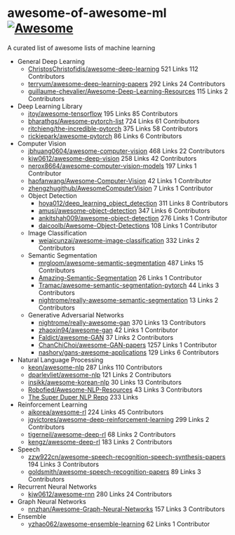 # awesome-of-awesome-ml　[![Awesome](https://cdn.rawgit.com/sindresorhus/awesome/d7305f38d29fed78fa85652e3a63e154dd8e8829/media/badge.svg)](https://github.com/sindresorhus/awesome)
A curated list of awesome lists of machine learning

- General Deep Learning
  - [ChristosChristofidis/awesome-deep-learning](https://github.com/ChristosChristofidis/awesome-deep-learning) 521 Links 112 Contributors
  - [terryum/awesome-deep-learning-papers](https://github.com/terryum/awesome-deep-learning-papers) 292 Links 24 Contributors 
  - [guillaume-chevalier/Awesome-Deep-Learning-Resources](https://github.com/guillaume-chevalier/Awesome-Deep-Learning-Resources) 115 Links 2 Contributors
- Deep Learning Library
  - [jtoy/awesome-tensorflow](https://github.com/jtoy/awesome-tensorflow) 195 Links 85 Contributors
  - [bharathgs/Awesome-pytorch-list](https://github.com/bharathgs/Awesome-pytorch-list) 724 Links 61 Contributors
  - [ritchieng/the-incredible-pytorch](https://github.com/ritchieng/the-incredible-pytorch) 375 Links 58 Contributors
  - [rickiepark/awesome-pytorch](https://github.com/rickiepark/awesome-pytorch) 86 Links 6 Contributors
- Computer Vision
  - [jbhuang0604/awesome-computer-vision](https://github.com/jbhuang0604/awesome-computer-vision) 468 Links 22 Contributors
  - [kjw0612/awesome-deep-vision](https://github.com/kjw0612/awesome-deep-vision) 258 Links 42 Contributors
  - [nerox8664/awesome-computer-vision-models](https://github.com/nerox8664/awesome-computer-vision-models) 197 Links  1 Contributor
  - [haofanwang/Awesome-Computer-Vision](https://github.com/haofanwang/Awesome-Computer-Vision) 42 Links 1 Contributor
  - [zhengzhugithub/AwesomeComputerVision](https://github.com/zhengzhugithub/AwesomeComputerVision) 7 Links 1 Contributor
  - Object Detection
    - [hoya012/deep_learning_object_detection](https://github.com/hoya012/deep_learning_object_detection) 311 Links 8 Contributors
    - [amusi/awesome-object-detection](https://github.com/amusi/awesome-object-detection) 347 Links 6 Contributors
    - [ankitshah009/awesome-object-detection](https://gitlab.com/ankitshah009/awesome-object-detection) 276 Links 1 Contributor
    - [daicoolb/Awesome-Object-Detections](https://github.com/daicoolb/Awesome-Object-Detections) 108 Links 1 Contributor
  - Image Classification
    - [weiaicunzai/awesome-image-classification](https://github.com/weiaicunzai/awesome-image-classification) 332 Links 2 Contributors
  - Semantic Segmentation
    - [mrgloom/awesome-semantic-segmentation](https://github.com/mrgloom/awesome-semantic-segmentation) 487 Links 15 Contributors
    - [Amazing-Semantic-Segmentation](https://github.com/luyanger1799/Amazing-Semantic-Segmentation) 26 Links 1 Contributor
    - [Tramac/awesome-semantic-segmentation-pytorch](https://github.com/Tramac/awesome-semantic-segmentation-pytorch) 44 Links 3 Contributors
    - [nightrome/really-awesome-semantic-segmentation](https://github.com/nightrome/really-awesome-semantic-segmentation) 13 Links 2 Contributors
  - Generative Adversarial Networks
    - [nightrome/really-awesome-gan](https://github.com/nightrome/really-awesome-gan) 370 Links 13 Contributors
    - [zhaoxin94/awesome-gan](https://github.com/zhaoxin94/awesome-gan) 42 Links 1 Contributor
    - [Faldict/awesome-GAN](https://github.com/Faldict/awesome-GAN) 37 Links 2 Contributors
    - [ChanChiChoi/awesome-GAN-papers](https://github.com/ChanChiChoi/awesome-GAN-papers) 1257 Links 1 Contributor
    - [nashory/gans-awesome-applications](https://github.com/nashory/gans-awesome-applications) 129 Links 6 Contributors
- Natural Language Processing
  - [keon/awesome-nlp](https://github.com/keon/awesome-nlp) 287 Links 110 Contributors
  - [dparlevliet/awesome-nlp](https://github.com/dparlevliet/awesome-nlp) 121 Links 2 Contributors
  - [insikk/awesome-korean-nlp](https://github.com/insikk/awesome-korean-nlp) 30 Links 13 Contributors
  - [Robofied/Awesome-NLP-Resources](https://github.com/Robofied/Awesome-NLP-Resources) 43 Links 3 Contributors
  - [The Super Duper NLP Repo](https://notebooks.quantumstat.com/) 233 Links 
- Reinforcement Learning
  - [aikorea/awesome-rl](https://github.com/aikorea/awesome-rl/) 224 Links 45 Contributors
  - [jgvictores/awesome-deep-reinforcement-learning](https://github.com/jgvictores/awesome-deep-reinforcement-learning) 299 Links 2 Contributors
  - [tigerneil/awesome-deep-rl](https://github.com/tigerneil/awesome-deep-rl) 68 Links 2 Contributors
  - [kengz/awesome-deep-rl](https://github.com/kengz/awesome-deep-rl) 183 Links 2 Contributors
- Speech
  - [zzw922cn/awesome-speech-recognition-speech-synthesis-papers](https://github.com/zzw922cn/awesome-speech-recognition-speech-synthesis-papers) 194 Links 3 Contributors
  - [goldsmith/awesome-speech-recognition-papers](https://github.com/goldsmith/awesome-speech-recognition-papers) 89 Links 3 Contributors
- Recurrent Neural Networks
  - [kjw0612/awesome-rnn](https://github.com/kjw0612/awesome-rnn) 280 Links 24 Contributors
- Graph Neural Networks
  - [nnzhan/Awesome-Graph-Neural-Networks](https://github.com/nnzhan/Awesome-Graph-Neural-Networks) 157 Links 3 Contributors
- Ensemble
  - [yzhao062/awesome-ensemble-learning](https://github.com/yzhao062/awesome-ensemble-learning) 62 Links 1 Contributor

